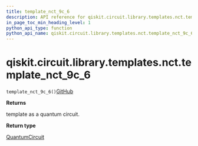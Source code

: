 ```yaml
---
title: template_nct_9c_6
description: API reference for qiskit.circuit.library.templates.nct.template_nct_9c_6
in_page_toc_min_heading_level: 1
python_api_type: function
python_api_name: qiskit.circuit.library.templates.nct.template_nct_9c_6
---
```


# qiskit.circuit.library.templates.nct.template\_nct\_9c\_6

<span id="qiskit.circuit.library.templates.nct.template_nct_9c_6" />

`template_nct_9c_6()`[GitHub](https://github.com/qiskit/qiskit/tree/stable/0.41/qiskit/circuit/library/templates/nct/template_nct_9c_6.py "view source code")

**Returns**

template as a quantum circuit.

**Return type**

[QuantumCircuit](qiskit.circuit.QuantumCircuit "qiskit.circuit.QuantumCircuit")

